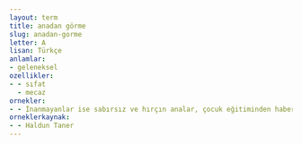 ```yaml
---
layout: term
title: anadan görme
slug: anadan-gorme
letter: A
lisan: Türkçe
anlamlar:
- geleneksel
ozellikler:
- - sıfat
  - mecaz
ornekler:
- - İnanmayanlar ise sabırsız ve hırçın analar, çocuk eğitiminden habersiz babalar, her şeyi anadan görme metotlarla yürüteceklerini sanan büyükanalar ve dedelerdir.
orneklerkaynak:
- - Haldun Taner
---
```

